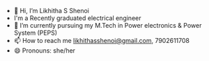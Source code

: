 - 👋 Hi, I’m Likhitha S Shenoi
- I'm a Recently graduated electrical engineer
- 🌱 I’m currently pursuing my M.Tech in Power electronics & Power System (PEPS)
- 📫 How to reach me likhithasshenoi@gmail.com, 7902611708
- 😄 Pronouns: she/her
<!---
Likhitha/Likhitha is a ✨ special ✨ repository because its `README.md` (this file) appears on your GitHub profile.
You can click the Preview link to take a look at your changes.
--->
